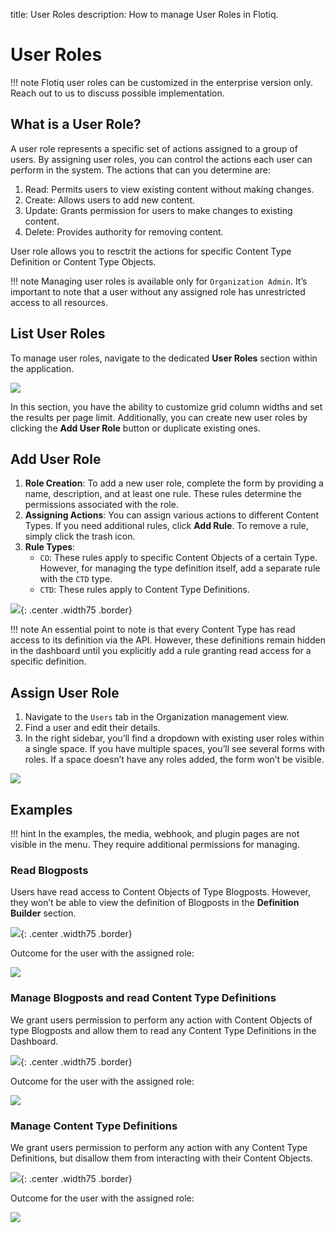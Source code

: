 title: User Roles
description: How to manage User Roles in Flotiq.

# User Roles

!!! note
    Flotiq user roles can be customized in the enterprise version only.
    Reach out to us to discuss possible implementation.

## What is a User Role?

A user role represents a specific set of actions assigned to a group of users. By assigning user roles, you can control the actions each user can perform in the system.
The actions that can you determine are:

1. Read: Permits users to view existing content without making changes.
2. Create: Allows users to add new content.
3. Update: Grants permission for users to make changes to existing content.
4. Delete: Provides authority for removing content.

User role allows you to resctrit the actions for specific Content Type Definition or Content Type Objects.

!!! note
    Managing user roles is available only for `Organization Admin`. It’s important to note that a user without any assigned role has unrestricted access to all resources.

## List User Roles

To manage user roles, navigate to the dedicated **User Roles** section within the application.

![](images/user-roles/roles_list.png)

In this section, you have the ability to customize grid column widths and set the results per page limit. Additionally, you can create new user roles by clicking the **Add User Role** button or duplicate existing ones.

## Add User Role

1. **Role Creation**: To add a new user role, complete the form by providing a name, description, and at least one rule. These rules determine the permissions associated with the role.
2. **Assigning Actions**: You can assign various actions to different Content Types. If you need additional rules, click **Add Rule**. To remove a rule, simply click the trash icon.
3. **Rule Types**:
    * `CO`: These rules apply to specific Content Objects of a certain Type. However, for managing the type definition itself, add a separate rule with the `CTD` type.
    * `CTD`: These rules apply to Content Type Definitions.

![](images/user-roles/empty-role-form.png){: .center .width75 .border}

!!! note 
    An essential point to note is that every Content Type has read access to its definition via the API. However, these definitions remain hidden in the dashboard until you explicitly add a rule granting read access for a specific definition.

## Assign User Role

1. Navigate to the `Users` tab in the Organization management view.
2. Find a user and edit their details.
3. In the right sidebar, you’ll find a dropdown with existing user roles within a single space. If you have multiple spaces, you’ll see several forms with roles. If a space doesn’t have any roles added, the form won’t be visible.

![](images/user-roles/assign_role.png)

## Examples

!!! hint
    In the examples, the media, webhook, and plugin pages are not visible in the menu. They require additional permissions for managing.

### Read Blogposts

Users have read access to Content Objects of Type Blogposts. However, they won’t be able to view the definition of Blogposts in the **Definition Builder** section.

![](images/user-roles/blogposts_role.png){: .center .width75 .border}

Outcome for the user with the assigned role:

![](images/user-roles/blogposts_role_effect.png)

### Manage Blogposts and read Content Type Definitions

We grant users permission to perform any action with Content Objects of type Blogposts and allow them to read any Content Type Definitions in the Dashboard.

![](images/user-roles/blogposts_and_ctds_role.png){: .center .width75 .border}

Outcome for the user with the assigned role:

![](images/user-roles/blogposts_and_ctds_role_effect.png)

### Manage Content Type Definitions

We grant users permission to perform any action with any Content Type Definitions, but disallow them from interacting with their Content Objects.

![](images/user-roles/ctds_role.png){: .center .width75 .border}

Outcome for the user with the assigned role:

![](images/user-roles/ctds_role_effect.png)


